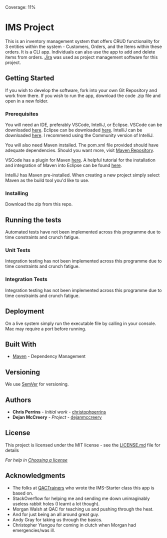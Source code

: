 Coverage: 11%
# IMS Project

This is an inventory management system that offers CRUD functionality for 3 entities within the system - Customers, Orders, and the Items within these orders.
It is a CLI app. Individuals can also use the app to add and delete items from orders.
[Jira](https://d-mac.atlassian.net/jira/software/projects/SCFPS/boards/3/roadmap) was used as project management software for this project.

## Getting Started

If you wish to develop the software, fork into your own Git Repository and work from there.
If you wish to run the app, download the code .zip file and open in a new folder.

### Prerequisites

You will need an IDE, preferably VSCode, IntelliJ, or Eclipse.
VSCode can be downloaded [here](https://code.visualstudio.com/download).
Eclipse can be downloaded [here](https://www.eclipse.org/downloads/).
IntelliJ can be downloaded [here](https://www.jetbrains.com/idea/download/#section=mac).
I recommend using the Community version of IntelliJ.

You will also need Maven installed. The pom.xml file provided should have adequate dependencies.
Should you want more, visit [Maven Repository](https://mvnrepository.com).

VSCode has a plugin for Maven [here](https://marketplace.visualstudio.com/items?itemName=vscjava.vscode-maven).
A helpful tutorial for the installation and integration of Maven into Eclipse can be found [here](https://www.vogella.com/tutorials/EclipseMaven/article.html).

IntelliJ has Maven pre-installed. 
When creating a new project simply select Maven as the build tool you'd like to use.


### Installing

Download the zip from this repo.

## Running the tests

Automated tests have not been implemented across this programme due to time constraints and crunch fatigue.

### Unit Tests 

Integration testing has not been implemented across this programme due to time constraints and crunch fatigue.

### Integration Tests 

Integration testing has not been implemented across this programme due to time constraints and crunch fatigue.

## Deployment

On a live system simply run the executable file by calling in your console. Mac may require a port before running.

## Built With

* [Maven](https://maven.apache.org/) - Dependency Management

## Versioning

We use [SemVer](http://semver.org/) for versioning.

## Authors

* **Chris Perrins** - *Initial work* - [christophperrins](https://github.com/christophperrins)
* **Dejan McCreery** - *Project* - [dejanmccreery](https://github.com/dejanmccreery)

## License

This project is licensed under the MIT license - see the [LICENSE.md](LICENSE.md) file for details 

*For help in [Choosing a license](https://choosealicense.com/)*

## Acknowledgments

* The folks at [QACTrainers](https://github.com/QACTrainers) who wrote the IMS-Starter class this app is based on.
* StackOverflow for helping me and sending me down unimaginably useless rabbit holes (I learnt a lot though).
* Morgan Walsh at QAC for teaching us and pushing through the heat. 
* And for just being an all around great guy.
* Andy Gray for taking us through the basics.
* Christopher Yiangou for coming in clutch when Morgan had emergencies/was ill.
